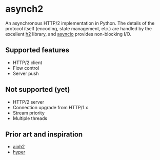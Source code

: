 # asynch2
An asynchronous HTTP/2 implementation in Python. The details of the protocol itself (encoding, state management, etc.) are handled by the excellent [h2](https://github.com/python-hyper/hyper-h2) library, and [asyncio](https://docs.python.org/3/library/asyncio.html) provides non-blocking I/O.

## Supported features
* HTTP/2 client
* Flow control
* Server push

## Not supported (yet)
* HTTP/2 server
* Connection upgrade from HTTP/1.x
* Stream priority
* Multiple threads

## Prior art and inspiration
* [aioh2](https://github.com/decentfox/aioh2)
* [hyper](https://github.com/Lukasa/hyper)
